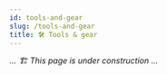 ```yaml
---
id: tools-and-gear
slug: /tools-and-gear
title: 🛠 Tools & gear
---
```


_... 🏗 This page is under construction ..._

<!-- -   Einmanchglas Migros 3L -->
